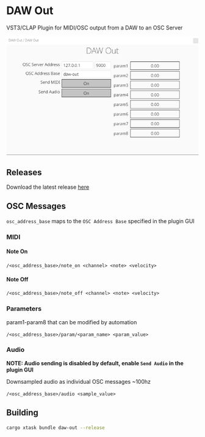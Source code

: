 # DAW Out

VST3/CLAP Plugin for MIDI/OSC output from a DAW to an OSC Server

![plugin_gui](img/plugin_gui.png)

## Releases

Download the latest release [here](https://github.com/gamingrobot/daw-out/releases)

## OSC Messages

`osc_address_base` maps to the `OSC Address Base` specified in the plugin GUI

### MIDI

#### Note On

`/<osc_address_base>/note_on <channel> <note> <velocity>`

#### Note Off

`/<osc_address_base>/note_off <channel> <note> <velocity>`

### Parameters

param1-param8 that can be modified by automation

`/<osc_address_base>/param/<param_name> <param_value>`

### Audio

**NOTE: Audio sending is disabled by default, enable `Send Audio` in the plugin GUI**

Downsampled audio as individual OSC messages ~100hz

`/<osc_address_base>/audio <sample_value>`

## Building

```sh
cargo xtask bundle daw-out --release
```
